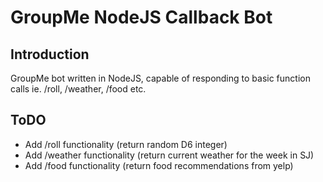 # GroupMe NodeJS Callback Bot 

## Introduction

GroupMe bot written in NodeJS, capable of responding to basic function calls ie. /roll, /weather, /food etc.

## ToDO

  * Add /roll functionality (return random D6 integer)
  * Add /weather functionality (return current weather for the week in SJ)
  * Add /food functionality (return food recommendations from yelp)

